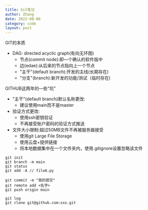 ```yaml
---
title: Git笔记
author: Zhang
date: 2022-08-06
category: code
layout: post
---
```


GIT的本质  
- DAG: directed acyclic graph(有向无环图)  
     - 节点(commit node):即—个确认的软件版中  
     - 边(edae):从后来的节点指向上一个节点  
    - "主干"(default branch):开发的主线(长期存在)  
    - "分支"(branch):新开发的功能/测试（临时存在)  

GITHUB这两年的—些“坑”  
-  "主干"(default branch)默认名称更改:  
    - 建议使用main而不是master  
- 验证方式更改:  
    - 使用ssh密钥验证  
    - 不再接受账户密码的验证方式推送  
- 文件大小限制:超过50MB文件不再被服务器接受  
    - 使用git Large File Storage  
    - 使用云盘+提供链接  
    - 将本地数据集中在一个文件夹内，使用.gitignore设置忽略该文件  
    
```
git init
git branch -m main
git status
git add -A // fileA.py

git commit -m "我的提交"
git remote add <名字>
git push origin main

git log
git clone git@github.com:xxx.git
```
